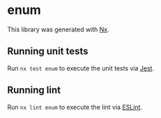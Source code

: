# enum

This library was generated with [Nx](https://nx.dev).

## Running unit tests

Run `nx test enum` to execute the unit tests via [Jest](https://jestjs.io).

## Running lint

Run `nx lint enum` to execute the lint via [ESLint](https://eslint.org/).
